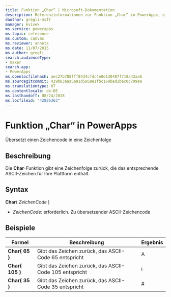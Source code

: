 ```yaml
---
title: Funktion „Char“ | Microsoft-Dokumentation
description: Referenzinformationen zur Funktion „Char“ in PowerApps, einschließlich Syntax und Beispielen
dauthor: gregli-msft
manager: kvivek
ms.service: powerapps
ms.topic: reference
ms.custom: canvas
ms.reviewer: anneta
ms.date: 11/07/2015
ms.author: gregli
search.audienceType:
- maker
search.app:
- PowerApps
ms.openlocfilehash: aec27b788fff8434cfdc4e0e130487f718a42aa6
ms.sourcegitcommit: 429b83aaa5a91d5868e1fbc169bed1bac0c709ea
ms.translationtype: HT
ms.contentlocale: de-DE
ms.lasthandoff: 08/24/2018
ms.locfileid: "42826363"
---
```

# <a name="char-function-in-powerapps"></a>Funktion „Char“ in PowerApps
Übersetzt einen Zeichencode in eine Zeichenfolge

## <a name="description"></a>Beschreibung
Die **Char**-Funktion gibt eine Zeichenfolge zurück, die das entsprechende ASCII-Zeichen für Ihre Plattform enthält.

## <a name="syntax"></a>Syntax
**Char**( *ZeichenCode* )

* *ZeichenCode*: erforderlich. Zu übersetzender ASCII-Zeichencode

## <a name="examples"></a>Beispiele

| Formel | Beschreibung | Ergebnis |
| --- | --- | --- |
| **Char( 65 )** |Gibt das Zeichen zurück, das ASCII-Code 65 entspricht |A |
| **Char( 105 )** |Gibt das Zeichen zurück, das ASCII-Code 105 entspricht |i |
| **Char( 35 )** |Gibt das Zeichen zurück, das ASCII-Code 35 entspricht |# |

